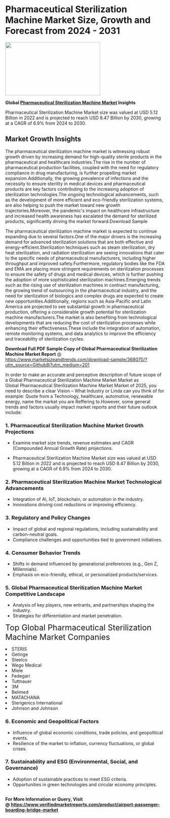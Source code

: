 <H1>Pharmaceutical Sterilization Machine Market Size, Growth and Forecast from 2024 - 2031</H1><img class="aligncenter size-medium wp-image-584254" src="https://thirdeyenews.in/wp-content/uploads/2024/09/Global-Market-Research-300x168.jpeg" alt="" width="300" height="168" /><p><strong>Global&nbsp;<a href="https://www.marketsizeandtrends.com/download-sample/368070/?utm_source=Github8j?utm_medium=201">Pharmaceutical Sterilization Machine Market</a> Insights</strong></p><p>Pharmaceutical Sterilization Machine Market size was valued at USD 5.12 Billion in 2022 and is projected to reach USD 8.47 Billion by 2030, growing at a CAGR of 6.9% from 2024 to 2030.</p><p><h2>Market Growth Insights</h2> <p>The pharmaceutical sterilization machine market is witnessing robust growth driven by increasing demand for high-quality sterile products in the pharmaceutical and healthcare industries.The rise in the number of pharmaceutical production facilities, coupled with the need for regulatory compliance in drug manufacturing, is further propelling market expansion.Additionally, the growing prevalence of infections and the necessity to ensure sterility in medical devices and pharmaceutical products are key factors contributing to the increasing adoption of sterilization technologies.The ongoing technological advancements, such as the development of more efficient and eco-friendly sterilization systems, are also helping to push the market toward new growth trajectories.Moreover, the pandemic's impact on healthcare infrastructure and increased health awareness has escalated the demand for sterilized products, significantly driving the market forward.Download Sample </p> <p>The pharmaceutical sterilization machine market is expected to continue expanding due to several factors.One of the major drivers is the increasing demand for advanced sterilization solutions that are both effective and energy-efficient.Sterilization techniques such as steam sterilization, dry heat sterilization, and radiation sterilization are seeing innovations that cater to the specific needs of pharmaceutical manufacturers, including higher throughput and improved safety.Furthermore, regulatory bodies like the FDA and EMA are placing more stringent requirements on sterilization processes to ensure the safety of drugs and medical devices, which is further pushing the adoption of more sophisticated sterilization machines.Emerging trends such as the rising use of sterilization machines in contract manufacturing, the growing trend of outsourcing in the pharmaceutical industry, and the need for sterilization of biologics and complex drugs are expected to create new opportunities.Additionally, regions such as Asia-Pacific and Latin America are projected to see substantial growth in pharmaceutical production, offering a considerable growth potential for sterilization machine manufacturers.The market is also benefiting from technological developments that are reducing the cost of sterilization processes while enhancing their effectiveness.These include the integration of automation, remote monitoring systems, and data analytics to improve the efficiency and traceability of sterilization cycles.</p><p><span class=""><strong>Download Full PDF Sample Copy of Global Pharmaceutical Sterilization Machine Market Report</strong> @ <a href="https://www.marketsizeandtrends.com/download-sample/368070/?utm_source=Github8j?utm_medium=201" target="_blank">https://www.marketsizeandtrends.com/download-sample/368070/?utm_source=Github8j?utm_medium=201</a></span></p><p>In order to make an accurate and perceptive description of future scope of a Global&nbsp;Pharmaceutical Sterilization Machine Market Market as Global&nbsp;Pharmaceutical Sterilization Machine Market Market of 2025, you need to describe a clear Vision &ndash; What Industry or Linda can you think of for example: Quote from a Technology, healthcare, automotive, renewable energy, name the market you are Reffering to.However, some general trends and factors usually impact market reports and their future outlook include:</p><h3>1.&nbsp;<strong>Pharmaceutical Sterilization Machine Market Growth Projections</strong></h3><ul><li>Examine market size trends, revenue estimates and CAGR (Compounded Annual Growth Rate) projections.</li><li><p>Pharmaceutical Sterilization Machine Market size was valued at USD 5.12 Billion in 2022 and is projected to reach USD 8.47 Billion by 2030, growing at a CAGR of 6.9% from 2024 to 2030.</p></li></ul><h3>2.&nbsp;<strong>Pharmaceutical Sterilization Machine Market Technological Advancements</strong></h3><ul><li>Integration of AI, IoT, blockchain, or automation in the industry.</li><li>Innovations driving cost reductions or improving efficiency.</li></ul><h3>3.&nbsp;<strong>Regulatory and Policy Changes</strong></h3><ul><li>Impact of global and regional regulations, including sustainability and carbon-neutral goals.</li><li>Compliance challenges and opportunities tied to government initiatives.</li></ul><h3>4.&nbsp;<strong>Consumer Behavior Trends</strong></h3><ul><li>Shifts in demand influenced by generational preferences (e.g., Gen Z, Millennials).</li><li>Emphasis on eco-friendly, ethical, or personalized products/services.</li></ul><h3>5.&nbsp;<strong>Global Pharmaceutical Sterilization Machine Market Competitive Landscape</strong></h3><ul><li>Analysis of key players, new entrants, and partnerships shaping the industry.</li><li>Strategies for differentiation and market penetration.</li></ul><p data-pm-slice="1 1 []"><span style="color: inherit; font-family: inherit; font-size: 25px;">Top Global Pharmaceutical Sterilization Machine Market Companies</span></p><div class="" data-test-id=""><p><li>STERIS</li><li> Getinge</li><li> Steelco</li><li> Wego Medical</li><li> Miele</li><li> Fedegari</li><li> Tuttnauer</li><li> 3M</li><li> Belimed</li><li> MATACHANA</li><li> Sterigenics International</li><li> Johnson and Johnson</li></p></div><h3>6.&nbsp;<strong>Economic and Geopolitical Factors</strong></h3><ul><li>Influence of global economic conditions, trade policies, and geopolitical events.</li><li>Resilience of the market to inflation, currency fluctuations, or global crises.</li></ul><h3>7.&nbsp;<strong>Sustainability and ESG (Environmental, Social, and Governance)</strong></h3><ul><li>Adoption of sustainable practices to meet ESG criteria.</li><li>Opportunities in green technologies and circular economy principles.</li></ul><h2><strong style="font-size: 14px;">For More Information or Query, Visit @&nbsp;</strong><a style="background-color: #ffffff; font-size: 14px;" href="https://www.marketsizeandtrends.com/report/pharmaceutical-sterilization-machine-market/" target="_blank">https://www.verifiedmarketreports.com/product/airport-passenger-boarding-bridge-market</a></h2>